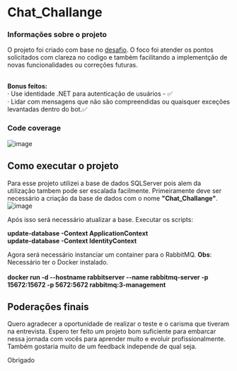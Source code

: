 # Chat_Challange

<h3>Informações sobre o projeto</h3>
O projeto foi criado com base no  
<a href=https://github.com/LuizGPG/Chat_Challange/files/11158956/Chat_Challange.pdf>desafio</a>. 
O foco foi atender os pontos solicitados com clareza no codigo e também facilitando a implementção de novas funcionalidades ou correções futuras.<br/><br/>

<strong>Bonus feitos:</strong><br/>
· Use identidade .NET para autenticação de usuários - :white_check_mark:<br/>
· Lidar com mensagens que não são compreendidas ou quaisquer exceções levantadas dentro do bot.:white_check_mark:<br/>

<h3>Code coverage</h3>

![image](https://user-images.githubusercontent.com/14313148/230135091-31bdcf8b-cbac-40cb-bbf6-d04cf1541f33.png)

<h2>Como executar o projeto</h2>

Para esse projeto utilizei a base de dados SQLServer pois alem da utilização tambem pode ser escalada facilmente.
Primeiramente deve ser necessário a criação da base de dados com o nome <strong>"Chat_Challange"</strong>.<br/>
![image](https://user-images.githubusercontent.com/14313148/230082264-60691a49-bffd-40f0-94b5-1f62603c6849.png)<br/>

Após isso será necessário atualizar a base. Executar os scripts:<br/>

<strong>update-database -Context ApplicationContext</strong><br/>
<strong>update-database -Context IdentityContext</strong><br/>

Agora será necessário instanciar um container para o RabbitMQ. <strong>Obs</strong>: Necessário ter o Docker instalado.<br/><br/>
<strong>docker run -d --hostname rabbitserver --name rabbitmq-server -p 15672:15672 -p 5672:5672 rabbitmq:3-management</strong><br/>

<h2> Poderações finais </h2>

Quero agradecer a oportunidade de realizar o teste e o carisma que tiveram na entrevista.
Espero ter feito um projeto bom suficiente para embarcar nessa jornada com vocês para aprender muito e evoluir profissionalmente.
Também gostaria muito de um feedback independe de qual seja.

Obrigado
